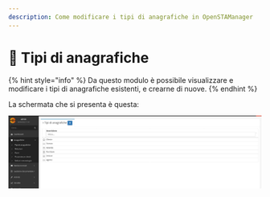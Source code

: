 ```yaml
---
description: Come modificare i tipi di anagrafiche in OpenSTAManager
---
```


# 🦠 Tipi di anagrafiche

{% hint style="info" %}
Da questo modulo è possibile visualizzare e modificare i tipi di anagrafiche esistenti, e crearne di nuove.
{% endhint %}

La schermata che si presenta è questa:

![](<../../.gitbook/assets/image (64) (1) (1) (1) (1) (1) (1) (1) (1) (1).png>)
